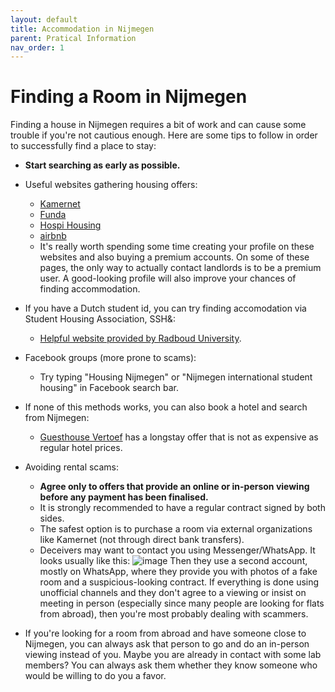 ```yaml
---
layout: default
title: Accommodation in Nijmegen
parent: Pratical Information
nav_order: 1
---
```


# Finding a Room in Nijmegen

Finding a house in Nijmegen requires a bit of work and can cause some trouble if you're not cautious enough.
Here are some tips to follow in order to successfully find a place to stay:

* **Start searching as early as possible.**

* Useful websites gathering housing offers:
  * [Kamernet](https://kamernet.nl/?utm_source=google&utm_medium=cpc-brand&utm_campaign=13045522230&utm_content=520641919838&utm_term=kamernet&gad_source=1&gclid=Cj0KCQjw-uK0BhC0ARIsANQtgGPUA8qN6zm0wrBDVyGXvnNbmcT6Qdik2Hy-6htxn_axkKz6ruvf6ckaAmqhEALw_wcB)
  * [Funda](https://www.funda.nl/)
  * [Hospi Housing](https://hospihousing.com/gb/)
  * [airbnb](https://www.airbnb.nl/)
  * It's really worth spending some time creating your profile on these websites and also buying a premium accounts.
    On some of these pages, the only way to actually contact landlords is to be a premium user.
    A good-looking profile will also improve your chances of finding accommodation.
 
* If you have a Dutch student id, you can try finding accomodation via Student Housing Association, SSH&:
  * [Helpful website provided by Radboud University](https://www.ru.nl/en/students/new-students/student-accommodation).

* Facebook groups (more prone to scams):
  * Try typing "Housing Nijmegen" or "Nijmegen international student housing" in Facebook search bar.

* If none of this methods works, you can also book a hotel and search from Nijmegen:
  * [Guesthouse Vertoef](https://www.guesthousevertoef.com/en/) has a longstay offer that is not as expensive as regular hotel prices.

* Avoiding rental scams:
  * **Agree only to offers that provide an online or in-person viewing before any payment has been finalised.**
  * It is strongly recommended to have a regular contract signed by both sides.
  * The safest option is to purchase a room via external organizations like Kamernet (not through direct bank transfers).
  * Deceivers may want to contact you using Messenger/WhatsApp. It looks usually like this:
  ![image](https://github.com/user-attachments/assets/6ac7a0e4-4a2f-4a32-974f-bf9fa5c4e179)
  Then they use a second account, mostly on WhatsApp, where they provide you with photos of a fake room and a suspicious-looking contract.
  If everything is done using unofficial channels and they don't agree to a viewing or insist on meeting in person
  (especially since many people are looking for flats from abroad), then you're most probably dealing with scammers.

* If you're looking for a room from abroad and have someone close to Nijmegen, you can always ask that person to go and do an in-person viewing instead of you.
  Maybe you are already in contact with some lab members? You can always ask them whether they know someone who would be willing to do you a favor.
